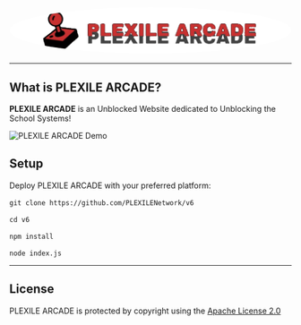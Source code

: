 <p align="center">
   <img src="/public/images/plexilearcadebanner.png" alt="PLEXILE ARCADE" style="border-radius: 50%; width: 860px;height: auto;">
</p>

---

## What is PLEXILE ARCADE?

**PLEXILE ARCADE** is an Unblocked Website dedicated to Unblocking the School Systems!

![PLEXILE ARCADE Demo](/public/images/PLEXILEARCADE.gif)

## Setup

Deploy PLEXILE ARCADE with your preferred platform:

```
git clone https://github.com/PLEXILENetwork/v6
```
```
cd v6
```
```
npm install
```
```
node index.js
```

---

## License

PLEXILE ARCADE is protected by copyright using the [Apache License 2.0](./LICENSE)
